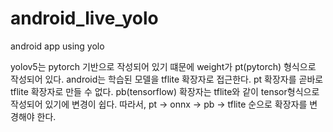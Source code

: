 # android_live_yolo
android app using yolo

yolov5는 pytorch 기반으로 작성되어 있기 떄문에 weight가 pt(pytorch) 형식으로 작성되어 있다.
android는 학습된 모델을 tflite 확장자로 접근한다.
pt 확장자를 곧바로 tflite 확장자로 만들 수 없다.
pb(tensorflow) 확장자는 tflite와 같이 tensor형식으로 작성되어 있기에 변경이 쉽다.
따라서, pt -> onnx -> pb -> tflite 순으로 확장자를 변경해야 한다.
